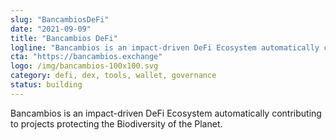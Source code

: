 ```yaml
---
slug: "BancambiosDeFi"
date: "2021-09-09"
title: "Bancambios DeFi"
logline: "Bancambios is an impact-driven DeFi Ecosystem automatically contributing to projects protecting the Biodiversity of the Planet."
cta: "https://bancambios.exchange"
logo: /img/bancambios-100x100.svg
category: defi, dex, tools, wallet, governance
status: building
---
```

Bancambios is an impact-driven DeFi Ecosystem automatically contributing to projects protecting the Biodiversity of the Planet.